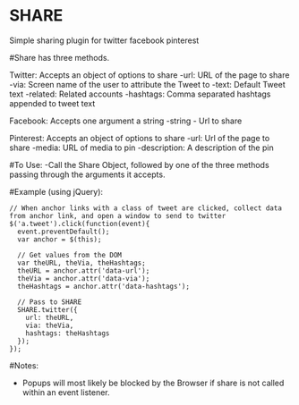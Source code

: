 SHARE
=====

Simple sharing plugin for twitter facebook pinterest

#Share has three methods.

Twitter: Accepts an object of options to share
-url:	URL of the page to share
-via:	Screen name of the user to attribute the Tweet to
-text:	Default Tweet text
-related:	Related accounts
-hashtags:	Comma separated hashtags appended to tweet text
    
Facebook: Accepts one argument a string
-string - Url to share
    
Pinterest: Accepts an object of options to share
-url: Url of the page to share
-media: URL of media to pin
-description: A description of the pin
    
#To Use:
-Call the Share Object, followed by one of the three methods passing through the arguments it accepts.
  
#Example (using jQuery):

````
// When anchor links with a class of tweet are clicked, collect data from anchor link, and open a window to send to twitter
$('a.tweet').click(function(event){
  event.preventDefault();
  var anchor = $(this);
  
  // Get values from the DOM
  var theURL, theVia, theHashtags;
  theURL = anchor.attr('data-url');
  theVia = anchor.attr('data-via');
  theHashtags = anchor.attr('data-hashtags');
  
  // Pass to SHARE
  SHARE.twitter({
    url: theURL,
    via: theVia,
    hashtags: theHashtags
  });
});
````

#Notes:
  - Popups will most likely be blocked by the Browser if share is not called within an event listener.
